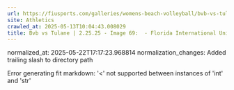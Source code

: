 ```yaml
---
url: https://fiusports.com/galleries/womens-beach-volleyball/bvb-vs-tulane-2-25-25/image-69/355/62622/
site: Athletics
crawled_at: 2025-05-13T10:04:43.008029
title: Bvb vs Tulane | 2.25.25 - Image 69:  - Florida International University
---
```

normalized_at: 2025-05-22T17:17:23.968814
normalization_changes: Added trailing slash to directory path

Error generating fit markdown: '<' not supported between instances of 'int' and 'str'